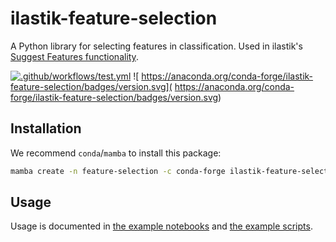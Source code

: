 # ilastik-feature-selection

A Python library for selecting features in classification.
Used in ilastik's [Suggest Features functionality](https://www.ilastik.org/documentation/pixelclassification/pixelclassification#suggest).

[![.github/workflows/test.yml](https://github.com/ilastik/ilastik-feature-selection/actions/workflows/test.yml/badge.svg)](https://github.com/ilastik/ilastik-feature-selection/actions/workflows/test.yml)
![
https://anaconda.org/conda-forge/ilastik-feature-selection/badges/version.svg](
https://anaconda.org/conda-forge/ilastik-feature-selection/badges/version.svg)

## Installation

We recommend `conda`/`mamba` to install this package:

```bash
mamba create -n feature-selection -c conda-forge ilastik-feature-selection
```

## Usage

Usage is documented in [the example notebooks](example) and [the example scripts](ilastik_feature_selection/examples).
